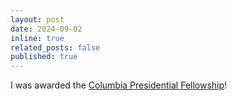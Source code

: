 ```yaml
---
layout: post
date: 2024-09-02
inline: true
related_posts: false
published: true
---
```


I was awarded the [Columbia Presidential Fellowship](https://www.cs.columbia.edu/2024/meet-the-scholars-phd-students-with-prestigious-fellowships/)!
